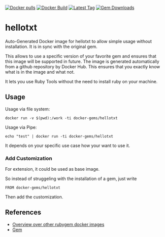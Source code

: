 [![Docker pulls](https://img.shields.io/docker/pulls/rubygem/hellotxt.svg)](https://hub.docker.com/r/rubygem/hellotxt/)
[![Docker Build](https://img.shields.io/docker/automated/rubygem/hellotxt.svg)](https://hub.docker.com/r/rubygem/hellotxt/)
[![Latest Tag](https://img.shields.io/github/tag/docker-rubygem/hellotxt.svg)](https://hub.docker.com/r/rubygem/hellotxt/)
[![Gem Downloads](https://img.shields.io/gem/dt/hellotxt.svg)](https://rubygems.org/gems/hellotxt/)
# hellotxt

Auto-Generated Docker image for hellotxt to allow simple usage without installation.
It is in sync with the original gem.

This allows to use a specific version of your favorite gem and ensures that this image will be supported in future.
The image is generated automatically from a github repository by Docker Hub.
This ensures that you exactly know what is in the image and what not.

It lets you use Ruby Tools without the need to install ruby on your machine.

## Usage

Usage via file system:

`docker run -v $(pwd):/work -ti docker-gems/hellotxt`

Usage via Pipe:

`echo "test" | docker run -ti docker-gems/hellotxt`

It depends on your specific use case how your want to use it.

### Add Customization

For extension, it could be used as base image.

So instead of struggeling with the installation of a gem, just write

`FROM docker-gems/hellotxt`

Then add the customization.

## References

 - [Overview over other rubygem docker images](https://github.com/thinkbot/docker-rubygem)
 - [Gem](https://rubygems.org/gems/hellotxt/)

